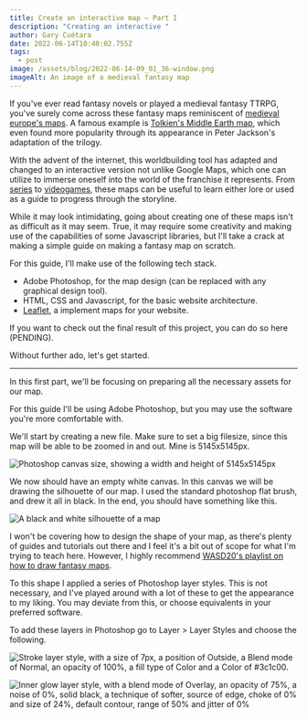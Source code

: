 ```yaml
---
title: Create an interactive map — Part I
description: "Creating an interactive "
author: Gary Cuétara
date: 2022-06-14T10:40:02.755Z
tags:
  - post
image: /assets/blog/2022-06-14-09_01_36-window.png
imageAlt: An image of a medieval fantasy map
---
```

If you've ever read fantasy novels or played a medieval fantasy TTRPG, you've surely come across these fantasy maps reminiscent of [medieval europe's maps](https://i.pinimg.com/originals/f2/68/ec/f268ec457d062eba8a3d116a3004930e.jpg). A famous example is [Tolkien's Middle Earth map](https://preview.redd.it/0um3t9v8w3s21.jpg?auto=webp&s=c3716718b2b97d3d054275855e098de36f2750f6), which even found more popularity through its appearance in Peter Jackson's adaptation of the trilogy.

With the advent of the internet, this worldbuilding tool has adapted and changed to an interactive version not unlike Google Maps, which one can utilize to immerse oneself into the world of the franchise it represents. From [series](https://www.witchernetflix.com/) to [videogames](https://eldenring.wiki.fextralife.com/Interactive%2BMap), these maps can be useful to learn either lore or used as a guide to progress through the storyline.

While it may look intimidating, going about creating one of these maps isn't as difficult as it may seem. True, it may require some creativity and making use of the capabilities of some Javascript libraries, but I'll take a crack at making a simple guide on making a fantasy map on scratch.

For this guide, I'll make use of the following tech stack.

* Adobe Photoshop, for the map design (can be replaced with any graphical design tool).
* HTML, CSS and Javascript, for the basic website architecture.
* [Leaflet](https://leafletjs.com/index.html), a implement maps for your website.

If you want to check out the final result of this project, you can do so here (PENDING).

Without further ado, let's get started.

- - -

In this first part, we'll be focusing on preparing all the necessary assets for our map.

For this guide I'll be using Adobe Photoshop, but you may use the software you're more comfortable with.

We'll start by creating a new file. Make sure to set a big filesize, since this map will be able to be zoomed in and out. Mine is 5145x5145px.

![Photoshop canvas size, showing a width and height of 5145x5145px](/assets/blog/1.png "Canvas size window")

We now should have an empty white canvas. In this canvas we will be drawing the silhouette of our map. I used the standard photoshop flat brush, and drew it all in black. In the end, you should have something like this.

![A black and white silhouette of a map](/assets/blog/2.png "Map silhouette")

I won't be covering how to design the shape of your map, as there's plenty of guides and tutorials out there and I feel it's a bit out of scope for what I'm trying to teach here. However, I highly recommend [WASD20's playlist on how to draw fantasy maps](https://www.youtube.com/watch?v=2q-eDLiqtdg&list=PLq8DIL0O-i-mYmd-rt-xvy-MfvkGMvJf7).

To this shape I applied a series of Photoshop layer styles. This is not necessary, and I've played around with a lot of these to get the appearance to my liking. You may deviate from this, or choose equivalents in your preferred software.

To add these layers in Photoshop go to Layer > Layer Styles and choose the following.

![Stroke layer style, with a size of 7px, a position of Outside, a Blend mode of Normal, an opacity of 100%, a fill type of Color and a Color of #3c1c00.](/assets/blog/3.png "Stroke Layer Style panel")

![Inner glow layer style, with a blend mode of Overlay, an opacity of 75%, a noise of 0%, solid black, a technique of softer, source of edge, choke of 0% and size of 24%, default contour, range of 50% and jitter of 0%](/assets/blog/4.png "Inner glow Layer Style panel")